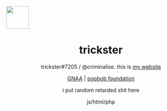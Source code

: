 <div align=left>
  <img src="https://gnaa.tk/assets/gnaa%20trademark.png" height=60>
</div>
<div align=center>


  
  # trickster
  
  trickster#7205 / @criminalise. this is [my website](https://trickster.pw)


  [GNAA](https://gnaa.gay) | [popbob foundation](https://popbob.foundation)

i put random retarded shit here

  js/html/php

  
  
  
  
  </div
